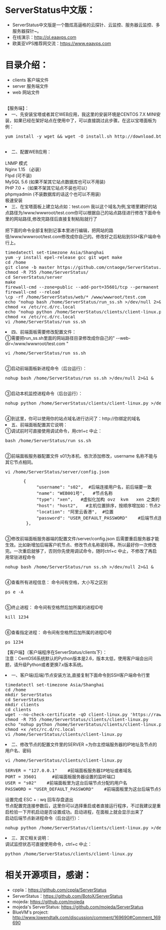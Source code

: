# ServerStatus中文版：   
* ServerStatus中文版是一个酷炫高逼格的云探针、云监控、服务器云监控、多服务器探针~。
* 在线演示：http://ol.eaavps.com 
* 欧美亚VPS推荐网交流：https://www.eaavps.com

# 目录介绍：
* clients       客户端文件
* server        服务端文件
* web           网站文件  
<br>                     
【服务端】：
<li>一、先安装宝塔或者其它WEB应用，我这里的安装环境是CENTOS 7.X MINI安装，如果已经在架好站点在使用中了，可以直接跳过此步骤。在这以宝塔面板为例：</li>
<pre>yum install -y wget && wget -O install.sh http://download.bt.cn/install/install_6.0.sh && bash install.sh</pre></br>
<li>二、配置WEB应用：</li>
<br>LNMP 模式
<br>Nginx 1.15 （必装）
<br>Ftpd (可不装)
<br>MySQL 5.6 (如果不架其它站点数据库也可以不用装)
<br>PHP 7.0 +（如果不架其它站点不装也可以）
<br>phpmyadmin (不装数据库的话这个也可以不用装)
<br>极速安装
<li>三、在宝塔面板上建立站点如：test.com  我以这个域名为例,宝塔里建好的站点路径为/www/wwwroot/test.com你可以根据自己的站点路径进行修改下面命令里的网站路径,修改完路径后直接复制粘贴就行了</li>
<br>把下面的命令全部复制到记事本里进行编辑，把网站的路径/www/wwwroot/test.com修改成你自己的。修改好之后粘贴到SSH客户端命令行上。
<pre>
timedatectl set-timezone Asia/Shanghai
yum -y install epel-release gcc git wget make
cd /home
git clone -b master https://github.com/cntaoge/ServerStatus.git
chmod -R 755 /home/ServerStatus/
cd ServerStatus/server
make
firewall-cmd --zone=public --add-port=35601/tcp --permanent 
firewall-cmd --reload
\cp -rf /home/ServerStatus/web/* /www/wwwroot/test.com
echo "nohup bash /home/ServerStatus/run_ss.sh >/dev/null 2>&1 &" >>/etc/rc.d/rc.local
chmod +x /etc/rc.d/rc.local
echo "nohup python /home/ServerStatus/clients/client-linux.py >/dev/null 2>&1 &" >>/etc/rc.d/rc.local
chmod +x /etc/rc.d/rc.local
vi /home/ServerStatus/run_ss.sh
</pre>
<li>四、前端面板需要修改配置文件：
<br>①需要把run_ss.sh里面的网站路径目录修改成你自己的" --web-dir=/www/wwwroot/test.com "
<pre>vi /home/ServerStatus/run_ss.sh </pre>  
<br>②启动前端面板新进程命令（后台运行）：          
<pre>nohup bash /home/ServerStatus/run_ss.sh >/dev/null 2>&1 &</pre>
<br>③启动本机监控进程命令（后台运行）： 
<pre>nohup python /home/ServerStatus/clients/client-linux.py >/dev/null 2>&1 &</pre>
<br>④到这里，你可以使用你的站点域名进行访问了：http://你绑定的域名
<li>五、前端面板配置其它说明：
<br>①调试前时可直接使用调试命令，用ctrl+c 中止：   
<pre>bash /home/ServerStatus/run_ss.sh</pre>	
<br>②前端面板服务器配置文件 s01为本机、依次添加修改，username 名称不能与其它节点相同。
<pre>vi /home/ServerStatus/server/config.json</pre>
<pre>		{
			"username": "s02",  #后端连接用户名，前后端要一致
			"name": "WEB001号",   #节点名称
			"type": "xen",   #虚拟化加构 ovz  kvm   xen 之类的
			"host": "host2",   #主机位置排序，按顺序增加如：节点2修改为 host2;节点3修改为 host3
			"location": "阿里云香港",  #位置
			"password": "USER_DEFAULT_PASSWORD"    #后端节点连接密码，前端后端密码要一致
		},</pre>
<br>③修改前端面板服务器端的配置文件/server/config.json 后需要重启服务器才能生效。比如新增加后端客户机节点、修改节点名称密码等。所以最好你一次修改完。一次重启就够了，否则你先使用调试命令，随时ctrl+c 中止，不修改了再启用常驻进程命令<pre>nohup bash /home/ServerStatus/run_ss.sh >/dev/null 2>&1 &</pre>
<br>④查看所有进程信息：   命令间有空格，大小写之区别
<pre>ps e -A</pre> 
<br>⑤终止进程：  命令间有空格然后加所属的进程ID号
<pre>kill 1234</pre> 
<br>⑥查看指定进程：   命令间有空格然后加所属的进程ID号
<pre>ps 1234</pre>
<p>
	
【客户端】（客户端程序在ServerStatus/clients下）：
<br>注意：CentOS6系统默认的Python版本是2.6，版本太低，使用客户端会出问题，请升级Python或者更换7.x版本系统。
<li>一、客户端(后端)节点安装方法,直接复制下面命令到SSH客户端命令行里</li>
<pre>
timedatectl set-timezone Asia/Shanghai
cd /home
mkdir ServerStatus
cd ServerStatus
mkdir clients
cd clients
wget --no-check-certificate -qO client-linux.py 'https://raw.github.com/cntaoge/ServerStatus/master/clients/client-linux.py'
chmod -R 755 /home/ServerStatus/clients/client-linux.py
echo "nohup python /home/ServerStatus/clients/client-linux.py >/dev/null 2>&1 &" >>/etc/rc.d/rc.local
chmod +x /etc/rc.d/rc.local
vi /home/ServerStatus/clients/client-linux.py
</pre>
<li>二、修改节点的配置文件里的SERVER =为你主控端服务器的IP地址及节点的用户名、密码</li>
<pre>vi /home/ServerStatus/clients/client-linux.py</pre>
<pre>SERVER = "127.0.0.1"    #前端面板服务器IP地址或者域名
PORT = 35601      #前端面板服务器设置的监听端口
USER = "s02"    #前端面板里为这台后端节点分配的用户名
PASSWORD = "USER_DEFAULT_PASSWORD"    #前端面板里为这台后端节点分配的密码
</pre>	
设置完成 ESC + :  wq 回车存盘退出
<br>节点配置完连接参数后，这里你可以选择重启或者直接运行程序，不过我建议是重启检验一下开机启动是否设置成功。启动进程，在面板上就会显示出来了
<br>启动后端节点新进程命令（后台运行）： 
<pre>nohup python /home/ServerStatus/clients/client-linux.py >/dev/null 2>&1 &</pre>
<li>三、其它相关说明：</li>
调试监控状态可直接使用命令，ctrl+c 中止：
<pre>python /home/ServerStatus/clients/client-linux.py</pre>

# 相关开源项目，感谢： 
* cppla：https://github.com/cppla/ServerStatus
* ServerStatus：https://github.com/BotoX/ServerStatus
* mojeda: https://github.com/mojeda 
* mojeda's ServerStatus: https://github.com/mojeda/ServerStatus
* BlueVM's project: http://www.lowendtalk.com/discussion/comment/169690#Comment_169690
